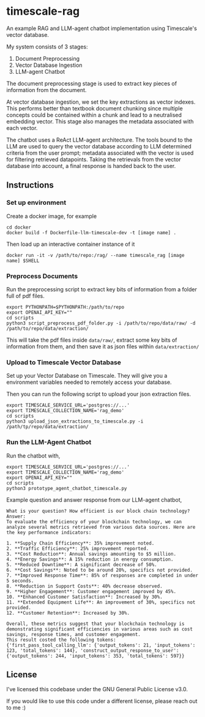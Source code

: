 # timescale-rag
An example RAG and LLM-agent chatbot implementation using Timescale's vector database.

My system consists of 3 stages:
1. Document Preprocessing
2. Vector Database Ingestion
3. LLM-agent Chatbot

The document preprocessing stage is used to extract key pieces of information from the document.

At vector database ingestion, we set the key extractions as vector indexes. This performs better than textbook document chunking since multiple concepts could be contained within a chunk and lead to a neutralised embedding vector. This stage also manages the metadata associated with each vector.

The chatbot uses a ReAct LLM-agent architecture. The tools bound to the LLM are used to query the vector database according to LLM determined criteria from the user prompt; metadata associated with the vector is used for filtering retrieved datapoints. Taking the retrievals from the vector database into account, a final response is handed back to the user.

## Instructions

### Set up environment
Create a docker image, for example
```shell
cd docker
docker build -f Dockerfile-llm-timescale-dev -t [image name] .
```

Then load up an interactive container instance of it
```shell
docker run -it -v /path/to/repo:/rag/ --name timescale_rag [image name] $SHELL
```

### Preprocess Documents
Run the preprocessing script to extract key bits of information from a folder full of pdf files.
```shell
export PYTHONPATH=$PYTHONPATH:/path/to/repo
export OPENAI_API_KEY=""
cd scripts
python3 script_preprocess_pdf_folder.py -i /path/to/repo/data/raw/ -d /path/to/repo/data/extraction/
```
This will take the pdf files inside `data/raw/`, extract some key bits of information from them, and then save it as json files within `data/extraction/`

### Upload to Timescale Vector Database

Set up your Vector Database on Timescale. They will give you a environment variables needed to remotely access your database.

Then you can run the following script to upload your json extraction files.

```shell
export TIMESCALE_SERVICE_URL='postgres://...'
export TIMESCALE_COLLECTION_NAME='rag_demo'
cd scripts
python3 upload_json_extractions_to_timescale.py -i /path/tp/repo/data/extraction/
```

### Run the LLM-Agent Chatbot

Run the chatbot with,
```shell
export TIMESCALE_SERVICE_URL='postgres://...'
export TIMESCALE_COLLECTION_NAME='rag_demo'
export OPENAI_API_KEY=""
cd scripts
python3 prototype_agent_chatbot_timescale.py
```

Example question and answer response from our LLM-agent chatbot,
```
What is your question? How efficient is our block chain technology?
Answer:
To evaluate the efficiency of your blockchain technology, we can analyze several metrics retrieved from various data sources. Here are the key performance indicators:

1. **Supply Chain Efficiency**: 35% improvement noted.
2. **Traffic Efficiency**: 25% improvement reported.
3. **Cost Reduction**: Annual savings amounting to $5 million.
4. **Energy Savings**: A 15% reduction in energy consumption.
5. **Reduced Downtime**: A significant decrease of 50%.
6. **Cost Savings**: Noted to be around 20%, specifics not provided.
7. **Improved Response Time**: 85% of responses are completed in under 5 seconds.
8. **Reduction in Support Costs**: 40% decrease observed.
9. **Higher Engagement**: Customer engagement improved by 45%.
10. **Enhanced Customer Satisfaction**: Increased by 30%.
11. **Extended Equipment Life**: An improvement of 30%, specifics not provided.
12. **Customer Retention**: Increased by 30%.

Overall, these metrics suggest that your blockchain technology is demonstrating significant efficiencies in various areas such as cost savings, response times, and customer engagement.
This result costed the following tokens: {'first_pass_tool_calling_llm': {'output_tokens': 21, 'input_tokens': 123, 'total_tokens': 144}, 'construct_output_response_to_user': {'output_tokens': 244, 'input_tokens': 353, 'total_tokens': 597}}

```

## License

I've licensed this codebase under the GNU General Public License v3.0.

If you would like to use this code under a different license, please reach out to me :)
